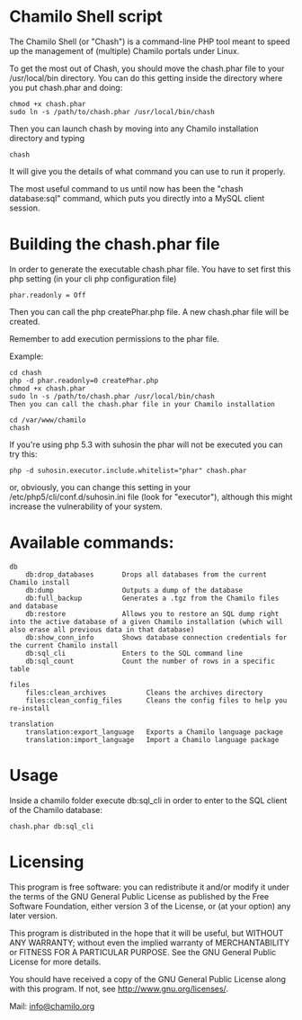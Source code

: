 Chamilo Shell script
====================

The Chamilo Shell (or "Chash") is a command-line PHP tool meant to speed up the
management of (multiple) Chamilo portals under Linux.

To get the most out of Chash, you should move the chash.phar file to your
/usr/local/bin directory. You can do this getting inside the directory where
you put chash.phar and doing:

    chmod +x chash.phar
    sudo ln -s /path/to/chash.phar /usr/local/bin/chash

Then you can launch chash by moving into any Chamilo installation directory and
typing

    chash

It will give you the details of what command you can use to run it properly.

The most useful command to us until now has been the "chash database:sql" command,
which puts you directly into a MySQL client session.

Building the chash.phar file
====================

In order to generate the executable chash.phar file. You have to set first this php setting (in your cli php configuration file)

    phar.readonly = Off

Then you can call the php createPhar.php file. A new chash.phar file will be created.

Remember to add execution permissions to the phar file.

 Example:

    cd chash
    php -d phar.readonly=0 createPhar.php
    chmod +x chash.phar
    sudo ln -s /path/to/chash.phar /usr/local/bin/chash
    Then you can call the chash.phar file in your Chamilo installation

    cd /var/www/chamilo
    chash
    
If you're using php 5.3 with suhosin the phar will not be executed you can try this:

    php -d suhosin.executor.include.whitelist="phar" chash.phar 

or, obviously, you can change this setting in your /etc/php5/cli/conf.d/suhosin.ini file (look for "executor"), although this might increase the vulnerability of your system.

Available commands:
====================

    db
        db:drop_databases       Drops all databases from the current Chamilo install
        db:dump                 Outputs a dump of the database
        db:full_backup          Generates a .tgz from the Chamilo files and database
        db:restore              Allows you to restore an SQL dump right into the active database of a given Chamilo installation (which will also erase all previous data in that database)
        db:show_conn_info       Shows database connection credentials for the current Chamilo install
        db:sql_cli              Enters to the SQL command line
        db:sql_count            Count the number of rows in a specific table

    files
        files:clean_archives          Cleans the archives directory
        files:clean_config_files      Cleans the config files to help you re-install

    translation
        translation:export_language   Exports a Chamilo language package
        translation:import_language   Import a Chamilo language package

Usage
====================

Inside a chamilo folder execute db:sql_cli in order to enter to the SQL client of the Chamilo database:

    chash.phar db:sql_cli


Licensing
=========

This program is free software: you can redistribute it and/or modify
it under the terms of the GNU General Public License as published by
the Free Software Foundation, either version 3 of the License, or
(at your option) any later version.

This program is distributed in the hope that it will be useful,
but WITHOUT ANY WARRANTY; without even the implied warranty of
MERCHANTABILITY or FITNESS FOR A PARTICULAR PURPOSE.  See the
GNU General Public License for more details.

You should have received a copy of the GNU General Public License
along with this program.  If not, see <http://www.gnu.org/licenses/>.

Mail: info@chamilo.org
